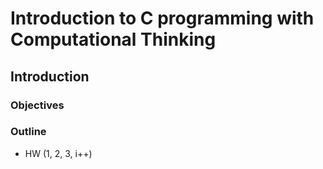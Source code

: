 # Introduction to C programming with Computational Thinking

## Introduction
### Objectives

### Outline
- HW (1, 2, 3, i++)
